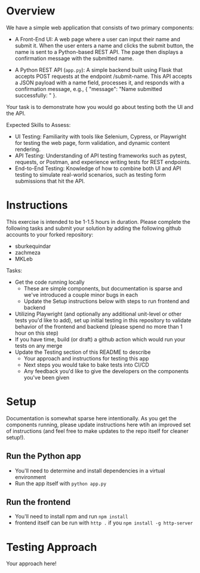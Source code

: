 # Overview

We have a simple web application that consists of two primary components:
- A Front-End UI: A web page where a user can input their name and submit it.
        When the user enters a name and clicks the submit button, the name is sent to a Python-based REST API.
        The page then displays a confirmation message with the submitted name.

- A Python REST API (`app.py`): A simple backend built using Flask that accepts POST requests at the endpoint /submit-name. This API accepts a JSON payload with a name field, processes it, and responds with a confirmation message, e.g., { "message": "Name submitted successfully: <name>" }.

Your task is to demonstrate how you would go about testing both the UI and the API. 

Expected Skills to Assess:

- UI Testing: Familiarity with tools like Selenium, Cypress, or Playwright for testing the web page, form validation, and dynamic content rendering.
- API Testing: Understanding of API testing frameworks such as pytest, requests, or Postman, and experience writing tests for REST endpoints.
- End-to-End Testing: Knowledge of how to combine both UI and API testing to simulate real-world scenarios, such as testing form submissions that hit the API.


# Instructions
This exercise is intended to be 1-1.5 hours in duration. Please complete the following tasks and submit your solution by adding the following github accounts to your forked repository:
- sburkequindar
- zachmeza
- MKLeb

Tasks:
- Get the code running locally 
    - These are simple components, but documentation is sparse and we've introduced a couple minor bugs in each
    - Update the Setup instructions below with steps to run frontend and backend
- Utilizing Playwright (and optionally any additional unit-level or other tests you'd  like to add), set up initial testing in this repository to validate behavior of the frontend and backend (please spend no more than 1 hour on this step)
- If you have time, build (or draft) a github action which would run your tests on any merge
- Update the Testing section of this README to describe
    - Your approach and instructions for testing this app
    - Next steps you would take to bake tests into CI/CD
    - Any feedback you'd like to give the developers on the components you've been given


# Setup

Documentation is somewhat sparse here intentionally. As you get the components running, please update instructions here wtih an improved set of instructions (and feel free to make updates to the repo itself for cleaner setup!).

## Run the Python app
- You'll need to determine and install dependencies in a virtual environment
- Run the app itself with `python app.py`

## Run the frontend
- You'll need to install npm and run `npm install`
- frontend itself can be run with `http .` if you `npm install -g http-server`


# Testing Approach
Your approach here!
